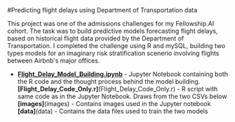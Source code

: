 #Predicting flight delays using Department of Transportation data

This project was one of the admissions challenges for my Fellowship.AI cohort. The task was to build predictive models forecasting flight delays, based on historical flight data provided by the Department of Transportation. I completed the challenge using R and mySQL, building two types models for an imaginary risk stratification scenerio involving flights between Airbnb's major offices.
 

* [**Flight_Delay_Model_Building.ipynb**](Flight_Delay_Model_Building.ipynb) - Jupyter Notebook containing both the R code and the thought process behind the model building.<br>
**[Flight_Delay_Code_Only.r]**(Flight_Delay_Code_Only.r) - R script with same code as in the Jupyter Notebook. Draws from the two CSVs below <br>
**[images]**(images) - Contains images used in the Jupyter notebook <br>
**[data]**(data) - Contains the data files used to train the two models
